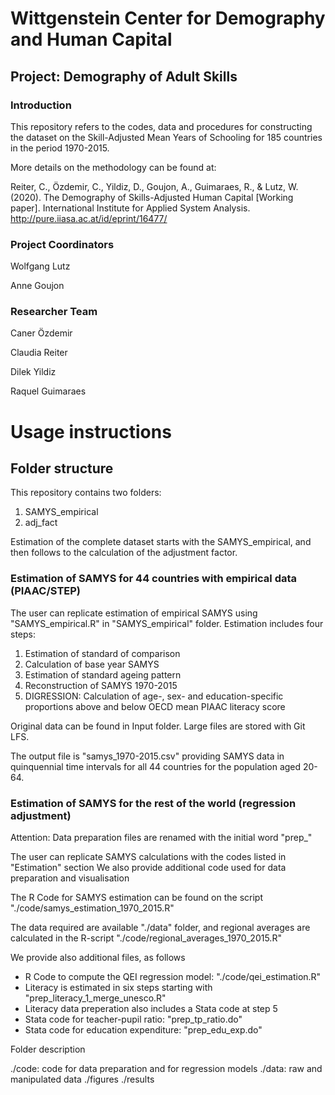 # Wittgenstein Center for Demography and Human Capital 

## Project: Demography of Adult Skills

### Introduction

This repository refers to the codes, data and procedures for constructing the dataset on the Skill-Adjusted Mean Years of Schooling for 185 countries in the period 1970-2015.

More details on the methodology can be found at:

Reiter, C., Özdemir, C., Yildiz, D., Goujon, A., Guimaraes, R., & Lutz, W. (2020). The Demography of Skills-Adjusted Human Capital [Working paper]. International Institute for Applied System Analysis. http://pure.iiasa.ac.at/id/eprint/16477/


### Project Coordinators

Wolfgang Lutz

Anne Goujon

### Researcher Team

Caner Özdemir

Claudia Reiter

Dilek Yildiz

Raquel Guimaraes 

# Usage instructions

## Folder structure

This repository contains two folders:

1. SAMYS_empirical
2. adj_fact

Estimation of the complete dataset starts with the SAMYS_empirical, and then follows to the calculation of the adjustment factor.

### Estimation of SAMYS for 44 countries with empirical data (PIAAC/STEP)

The user can replicate estimation of empirical SAMYS using "SAMYS_empirical.R" in "SAMYS_empirical" folder. Estimation includes four steps:

1. Estimation of standard of comparison
2. Calculation of base year SAMYS
3. Estimation of standard ageing pattern
4. Reconstruction of SAMYS 1970-2015
5. DIGRESSION: Calculation of age-, sex- and education-specific proportions above and below OECD mean PIAAC literacy score


Original data can be found in Input folder. Large files are stored with Git LFS.

The output file is "samys_1970-2015.csv" providing SAMYS data in quinquennial time intervals for all 44 countries for the population aged 20-64.

### Estimation of SAMYS for the rest of the world (regression adjustment)

Attention: Data preparation files are renamed with the initial word "prep_"

The user can replicate SAMYS calculations with the codes listed in "Estimation" section
We also provide additional code used for data preparation and visualisation

The R Code for SAMYS estimation can be found on the script "./code/samys_estimation_1970_2015.R"

The data required are available "./data" folder, and regional averages are calculated in the R-script "./code/regional_averages_1970_2015.R"

We provide also additional files, as follows

- R Code to compute the QEI regression model: "./code/qei_estimation.R"
- Literacy is estimated in six steps starting with "prep_literacy_1_merge_unesco.R"
- Literacy data preperation also includes a Stata code at step 5
- Stata code for teacher-pupil ratio: "prep_tp_ratio.do"
- Stata code for education expenditure: "prep_edu_exp.do"

Folder description

./code: code for data preparation and for regression models
./data: raw and manipulated data
./figures
./results
